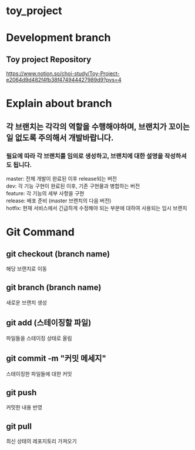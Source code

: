 # toy_project
# Development branch
## Toy project Repository   
https://www.notion.so/choi-study/Toy-Project-e2064d9d482f4fb38f474944427989d9?pvs=4   

# Explain about branch
## 각 브랜치는 각각의 역할을 수행해야하며, 브랜치가 꼬이는 일 없도록 주의해서 개발바랍니다.

### 필요에 따라 각 브랜치를 임의로 생성하고, 브랜치에 대한 설명을 작성하셔도 됩니다.
master: 전체 개발이 완료된 이후 release되는 버전   
dev: 각 기능 구현이 완료된 이후, 기존 구현물과 병합하는 버전   
feature: 각 기능의 세부 사항을 구현   
release: 배포 준비 (master 브랜치의 다음 버전)   
hotfix: 현재 서비스에서 긴급하게 수정해야 되는 부분에 대하여 사용되는 임시 브랜치   

# Git Command
## git checkout (branch name)
해당 브랜치로 이동   

## git branch (branch name)
새로운 브랜치 생성

## git add (스테이징할 파일)
파일들을 스테이징 상태로 올림

## git commit -m "커밋 메세지"
스테이징한 파일들에 대한 커밋

## git push
커밋한 내용 반영

## git pull
최신 상태의 레포지토리 가져오기